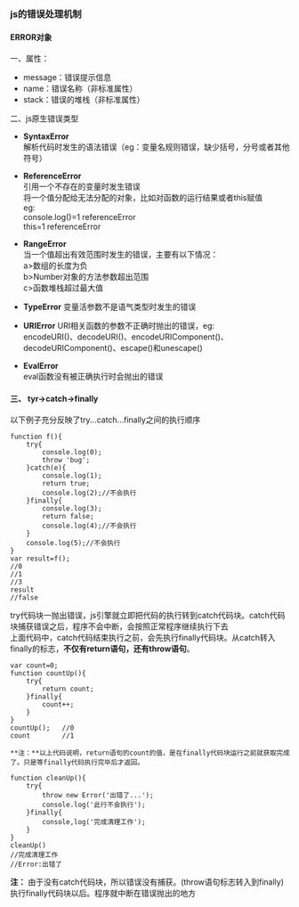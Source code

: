 ### js的错误处理机制 ###
#### ERROR对象 ####
一、属性：  
- message：错误提示信息  
- name：错误名称（非标准属性）  
- stack：错误的堆栈（非标准属性）  

二、js原生错误类型  
 
- **SyntaxError**  
 解析代码时发生的语法错误（eg：变量名规则错误，缺少括号，分号或者其他符号）
    
- **ReferenceError**  
 引用一个不存在的变量时发生错误  
 将一个值分配给无法分配的对象，比如对函数的运行结果或者this赋值  
eg:  
    console.log()=1    referenceError  
    this=1        referenceError  

- **RangeError**  
 当一个值超出有效范围时发生的错误，主要有以下情况：  
   a>数组的长度为负  
   b>Number对象的方法参数超出范围  
   c>函数堆栈超过最大值  

- **TypeError**
  变量活参数不是语气类型时发生的错误

- **URIError**
  URI相关函数的参数不正确时抛出的错误，eg:  
    encodeURI()、decodeURI()、encodeURIComponent()、
	decodeURIComponent()、escape()和unescape()  
- **EvalError**  
 eval函数没有被正确执行时会抛出的错误
	
 
#### 三、 tyr->catch->finally ####
以下例子充分反映了try...catch...finally之间的执行顺序  
    
    function f(){
    	try{
			console.log(0);
			throw 'bug';
    	}catch(e){
			console.log(1);
			return true;
			console.log(2);//不会执行
		}finally{
			console.log(3);
			return false;
			console.log(4);//不会执行
		}
		console.log(5);//不会执行
	}
	var result=f();
	//0
	//1
	//3
	result
	//false  
try代码块一抛出错误，js引擎就立即把代码的执行转到catch代码块。catch代码块捕获错误之后，程序不会中断，会按照正常程序继续执行下去  
上面代码中，catch代码结束执行之前，会先执行finally代码块。从catch转入finally的标志，**不仅有return语句，还有throw语句**。

    var count=0;
	function countUp(){
		try{
			return count;		
		}finally{
			count++;
		}
	}
	countUp();   //0
	count        //1
	
	**注：**以上代码说明，return语句的count的值，是在finally代码块运行之前就获取完成了。只是等finally代码执行完毕后才返回。  

	function cleanUp(){
		try{
			throw new Error('出错了...');
			console.log('此行不会执行');
		}finally{
			console,log('完成清理工作');
		}
	}
	cleanUp() 
	//完成清理工作
	//Error:出错了
	
**注：** 由于没有catch代码块，所以错误没有捕获。(throw语句标志转入到finally)执行finally代码块以后。程序就中断在错误抛出的地方
